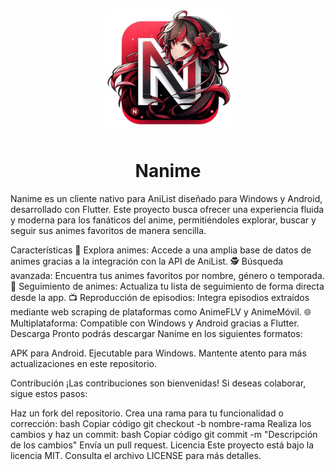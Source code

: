 <p align="center"> <img src="assets/logos/logo.png" alt="Nanime Logo" width="200"/> </p> <h1 align="center">Nanime</h1>
Nanime es un cliente nativo para AniList diseñado para Windows y Android, desarrollado con Flutter. Este proyecto busca ofrecer una experiencia fluida y moderna para los fanáticos del anime, permitiéndoles explorar, buscar y seguir sus animes favoritos de manera sencilla.

Características
📜 Explora animes: Accede a una amplia base de datos de animes gracias a la integración con la API de AniList.
🕵️ Búsqueda avanzada: Encuentra tus animes favoritos por nombre, género o temporada.
📅 Seguimiento de animes: Actualiza tu lista de seguimiento de forma directa desde la app.
📺 Reproducción de episodios: Integra episodios extraídos mediante web scraping de plataformas como AnimeFLV y AnimeMóvil.
🌐 Multiplataforma: Compatible con Windows y Android gracias a Flutter.
Descarga
Pronto podrás descargar Nanime en los siguientes formatos:

APK para Android.
Ejecutable para Windows.
Mantente atento para más actualizaciones en este repositorio.

Contribución
¡Las contribuciones son bienvenidas! Si deseas colaborar, sigue estos pasos:

Haz un fork del repositorio.
Crea una rama para tu funcionalidad o corrección:
bash
Copiar código
git checkout -b nombre-rama
Realiza los cambios y haz un commit:
bash
Copiar código
git commit -m "Descripción de los cambios"
Envía un pull request.
Licencia
Este proyecto está bajo la licencia MIT. Consulta el archivo LICENSE para más detalles.
